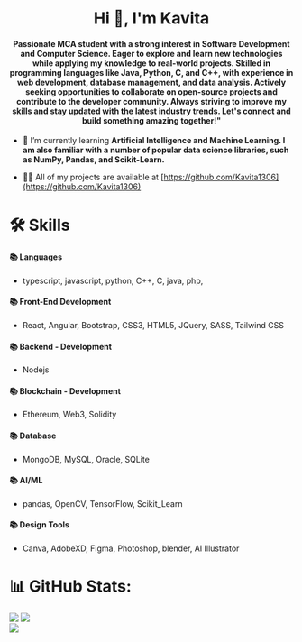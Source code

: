 <h1 align="center">Hi 👋, I'm Kavita</h1>
<h4 align="center">Passionate MCA student with a strong interest in Software Development and Computer Science. Eager to explore and learn new technologies while applying my knowledge to real-world projects. Skilled in programming languages like Java, Python, C, and C++, with experience in web development, database management, and data analysis. Actively seeking opportunities to collaborate on open-source projects and contribute to the developer community. Always striving to improve my skills and stay updated with the latest industry trends. Let's connect and build something amazing together!"</h3>


- 🌱 I’m currently learning **Artificial Intelligence and Machine Learning. I am also familiar with a number of popular data science libraries, such as NumPy, Pandas, and Scikit-Learn.**

- 👨‍💻 All of my projects are available at [https://github.com/Kavita1306](https://github.com/Kavita1306)
  
# 🛠️ Skills 
#### 📚 Languages
* typescript, javascript, python, C++, C, java, php, 
#### 📚 Front-End Development
* React, Angular, Bootstrap, CSS3, HTML5, JQuery, SASS, Tailwind CSS
#### 📚 Backend - Development
* Nodejs
#### 📚 Blockchain - Development
* Ethereum, Web3, Solidity
#### 📚 Database
* MongoDB, MySQL, Oracle, SQLite
#### 📚 AI/ML
* pandas, OpenCV, TensorFlow, Scikit_Learn
#### 📚 Design Tools
* Canva, AdobeXD, Figma, Photoshop, blender, AI Illustrator

# 📊 GitHub Stats:
![](https://github-readme-stats.vercel.app/api?username=Kavita1306&theme=dark&hide_border=false&include_all_commits=false&count_private=false)
![](https://github-readme-streak-stats.herokuapp.com/?user=Kavita1306&theme=dark&hide_border=false)<br/>
![](https://github-readme-stats.vercel.app/api/top-langs/?username=Kavita1306&theme=dark&hide_border=false&include_all_commits=false&count_private=false&layout=compact)

